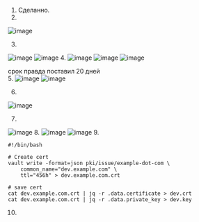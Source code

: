 1. Сделанно.  
2. 
![image](https://user-images.githubusercontent.com/95243483/162024048-34635e55-685c-48a2-97fa-4c587328d270.png)

3.
![image](https://user-images.githubusercontent.com/95243483/162038722-9dfaca41-733a-4d44-a76e-2657d0f23889.png)
![image](https://user-images.githubusercontent.com/95243483/162038861-dc8e8ec8-b134-418f-a953-81304fd79a3d.png)
4.
![image](https://user-images.githubusercontent.com/95243483/162585574-6c46eb40-c00b-4893-89c5-f26a65bcbf46.png)
![image](https://user-images.githubusercontent.com/95243483/162585552-64d7e6be-d88f-4584-bd01-82413af72efe.png)
![image](https://user-images.githubusercontent.com/95243483/162585598-424ad098-4513-4a21-a4d7-ce366d62b6c2.png)

срок правда поставил 20 дней  
5.
![image](https://user-images.githubusercontent.com/95243483/162265066-a704541c-6886-400b-a8ba-8d4b788bf56d.png)
![image](https://user-images.githubusercontent.com/95243483/162265169-c675d750-2d58-4a83-99c9-ce3b9679d2d5.png)

6.
![image](https://user-images.githubusercontent.com/95243483/162494717-107c9a29-315b-4515-821a-d435d86b48a5.png)

7.
![image](https://user-images.githubusercontent.com/95243483/162585966-51a4b73f-a365-420e-9a51-6d17346ee138.png)
8.
![image](https://user-images.githubusercontent.com/95243483/162585783-ffb67b54-2fbb-4b8e-ab40-1733dfea530b.png)
![image](https://user-images.githubusercontent.com/95243483/162585804-a5c380bc-6eff-451c-9e53-a5b3782c66e7.png)
9.
```
#!/bin/bash

# Create cert
vault write -format=json pki/issue/example-dot-com \
    common_name="dev.example.com" \
    ttl="456h" > dev.example.com.crt

# save cert
cat dev.example.com.crt | jq -r .data.certificate > dev.crt
cat dev.example.com.crt | jq -r .data.private_key > dev.key
```
10.
